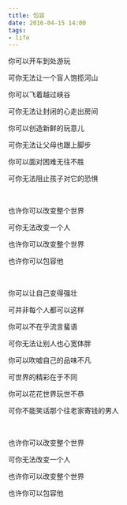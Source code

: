 ```yaml
---
title: 包容
date: 2016-04-15 14:00
tags:
- life
---
```


你可以开车到处游玩

可你无法让一个盲人饱揽河山

你可以飞着越过峡谷

可你无法让封闭的心走出房间

你可以创造新鲜的玩意儿

可你无法让父母也跟上脚步

你可以面对困难无往不胜

可你无法阻止孩子对它的恐惧

<br/>

也许你可以改变整个世界

可你无法改变一个人

也许你可以改变整个世界

也许你可以包容他

<br/>

你可以让自己变得强壮

可并非每个人都可以这样

你可以不在乎流言蜚语

可你无法让别人也心宽体胖

你可以吹嘘自己的品味不凡

可世界的精彩在于不同

你可以花花世界玩世不恭

可你不能笑话那个往老家寄钱的男人

<br/>

也许你可以改变整个世界

可你无法改变一个人

也许你可以改变整个世界

也许你可以包容他